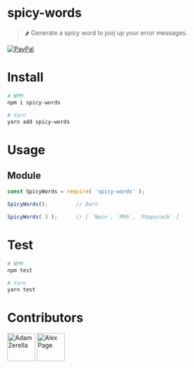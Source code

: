 # spicy-words

> 🌶 Generate a spicy word to jooj up your error messages.

[![PayPal][badge_paypal_donate]][paypal-donations]

# Install
```bash
# NPM
npm i spicy-words

# Yarn
yarn add spicy-words
```

# Usage

## Module
```javascript
const SpicyWords = require( 'spicy-words' );

SpicyWords();         // Darn

SpicyWords( 3 );      // [ `Nein`, `Mhh`, `Poppycock` ]
```

# Test
```bash
# NPM
npm test

# Yarn
yarn test
```


# Contributors
<div style="display:inline;">
  <a href="https://github.com/adamzerella"><img width="64" height="64" src="https://avatars0.githubusercontent.com/u/1501560?s=460&v=4" alt="Adam Zerella"/></a>
    <a href="https://github.com/alex-page"><img width="64" height="64" src="https://avatars0.githubusercontent.com/u/19199063?s=460&v=4" alt="Alex Page"/></a>
</div>

[badge_paypal_donate]: https://ionicabizau.github.io/badges/paypal_donate.svg
[paypal-donations]: https://www.paypal.com/cgi-bin/webscr?cmd=_donations&business=G6XEP92DGG63S&currency_code=AUD&source=url
